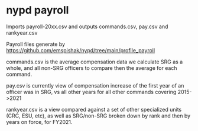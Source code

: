 # nypd payroll

Imports payroll-20xx.csv and outputs commands.csv, pay.csv and rankyear.csv

Payroll files generate by https://github.com/emspishak/nypd/tree/main/profile_payroll

commands.csv is the average compensation data we calculate SRG as a
whole, and all non-SRG officers to compare then the average for each
command.

pay.csv is currently view of compensation increase of the first
year of an officer was in SRG, vs all other years for all other
commands covering 2015->2021

rankyear.csv is a view compared against a set of other specialized
units (CRC, ESU, etc), as well as SRG/non-SRG broken down by rank and
then by years on force, for FY2021.

